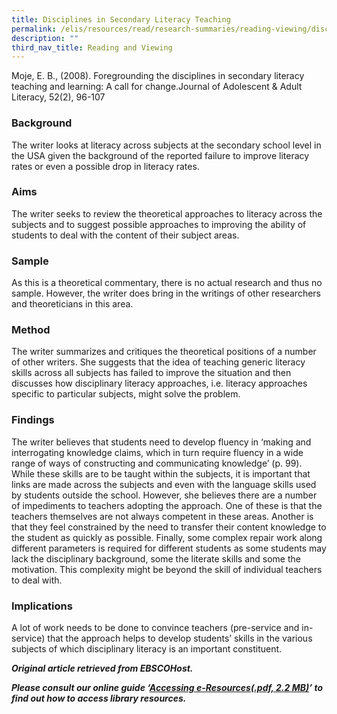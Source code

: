 ```yaml
---
title: Disciplines in Secondary Literacy Teaching
permalink: /elis/resources/read/research-summaries/reading-viewing/disciplines-in-secondary-literacy-teaching/
description: ""
third_nav_title: Reading and Viewing
---
```

Moje, E. B., (2008). Foregrounding the disciplines in secondary literacy teaching and learning: A call for change.Journal of Adolescent & Adult Literacy, 52(2), 96-107

### Background

The writer looks at literacy across subjects at the secondary school level in the USA given the background of the reported failure to improve literacy rates or even a possible drop in literacy rates.

### Aims

The writer seeks to review the theoretical approaches to literacy across the subjects and to suggest possible approaches to improving the ability of students to deal with the content of their subject areas.

### Sample

As this is a theoretical commentary, there is no actual research and thus no sample. However, the writer does bring in the writings of other researchers and theoreticians in this area.

### Method

The writer summarizes and critiques the theoretical positions of a number of other writers. She suggests that the idea of teaching generic literacy skills across all subjects has failed to improve the situation and then discusses how disciplinary literacy approaches, i.e. literacy approaches specific to particular subjects, might solve the problem.

### Findings

The writer believes that students need to develop fluency in ‘making and interrogating knowledge claims, which in turn require fluency in a wide range of ways of constructing and communicating knowledge’ (p. 99). While these skills are to be taught within the subjects, it is important that links are made across the subjects and even with the language skills used by students outside the school. However, she believes there are a number of impediments to teachers adopting the approach. One of these is that the teachers themselves are not always competent in these areas. Another is that they feel constrained by the need to transfer their content knowledge to the student as quickly as possible. Finally, some complex repair work along different parameters is required for different students as some students may lack the disciplinary background, some the literate skills and some the motivation. This complexity might be beyond the skill of individual teachers to deal with.

### Implications

A lot of work needs to be done to convince teachers (pre-service and in-service) that the approach helps to develop students’ skills in the various subjects of which disciplinary literacy is an important constituent.

_**Original article retrieved from EBSCOHost.**_  

**_Please consult our online guide ‘[Accessing e-Resources(.pdf, 2.2 MB)](https://academyofsingaporeteachers-moe-edu-sg-admin.cwp.sg/elis/resources/read/research-summaries/reading-and-viewing/18e45074-6b1b-4ac7-811f-1a8da16c4f81 "Accessing e-Resources")’ to find out how to access library resources._**